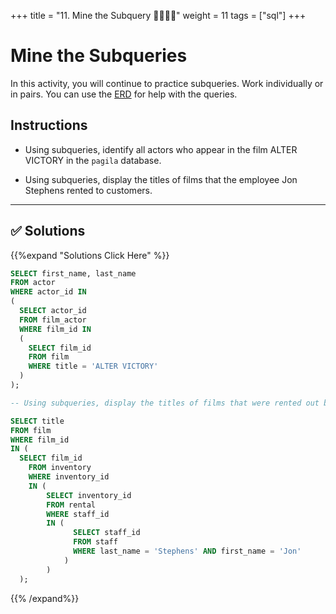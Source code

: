 +++
title = "11. Mine the Subquery 👩‍🎓👨‍🎓"
weight = 11
tags = ["sql"] 
+++

# Mine the Subqueries

In this activity, you will continue to practice subqueries. Work individually or in pairs. You can use the [ERD](http://www.postgresqltutorial.com/postgresql-sample-database/) for help with the queries.

## Instructions

* Using subqueries, identify all actors who appear in the film ALTER VICTORY in the `pagila` database.

* Using subqueries, display the titles of films that the employee Jon Stephens rented to customers.

---


## ✅ Solutions
{{%expand "Solutions Click Here" %}}
```sql
SELECT first_name, last_name
FROM actor
WHERE actor_id IN
(
  SELECT actor_id
  FROM film_actor
  WHERE film_id IN
  (
    SELECT film_id
    FROM film
    WHERE title = 'ALTER VICTORY'
  )
);

-- Using subqueries, display the titles of films that were rented out by an employee named Jon Stephens.

SELECT title
FROM film
WHERE film_id
IN (
  SELECT film_id
    FROM inventory
    WHERE inventory_id
    IN (
        SELECT inventory_id
        FROM rental
        WHERE staff_id
        IN (
              SELECT staff_id
              FROM staff
              WHERE last_name = 'Stephens' AND first_name = 'Jon'
            )
        )
  );
```
{{% /expand%}}